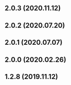 ## 2.0.3 (2020.11.12)



## 2.0.2 (2020.07.20)



## 2.0.1 (2020.07.07)



## 2.0.0 (2020.02.26)



## 1.2.8 (2019.11.12)



